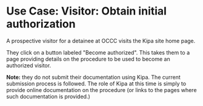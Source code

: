 # Use Case: Visitor: Obtain initial authorization

A prospective visitor for a detainee at OCCC visits the Kipa site home page. 

They click on a button labeled "Become authorized". This takes them to a page providing details on the procedure to be used to become an authorized visitor.

**Note:** they do not submit their documentation using Kipa. The current submission process is followed. The role of Kipa at this time is simply to provide online documentation on the procedure (or links to the pages where such documentation is provided.)  